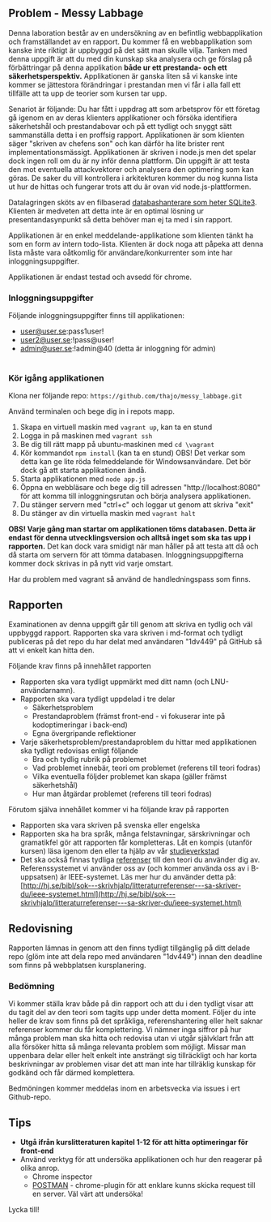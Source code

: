 ## Problem - Messy Labbage
Denna laboration består av en undersökning av en befintlig webbapplikation och framställandet av en rapport. Du kommer få en webbapplikation som kanske inte riktigt är uppbyggd på det sätt man skulle vilja. Tanken med denna uppgift är att du med din kunskap ska analysera och ge förslag på förbättringar på denna applikation **både ur ett prestanda- och ett säkerhetsperspektiv.** Applikationen är ganska liten så vi kanske inte kommer se jättestora förändringar i prestandan men vi får i alla fall ett tillfälle att ta upp de teorier som kursen tar upp.

Senariot är följande: Du har fått i uppdrag att som arbetsprov för ett företag gå igenom en av deras klienters applikationer och försöka identifiera säkerhetshål och prestandabovar och på ett tydligt och snyggt sätt sammanställa detta i en proffsig rapport. Applikationen är som klienten säger "skriven av chefens son" och kan därför ha lite brister rent implementationsmässigt. Applikationen är skriven i node.js men det spelar dock ingen roll om du är ny inför denna plattform. Din uppgift är att testa den mot eventuella attackvektorer och analysera den optimering som kan göras. De saker du vill kontrollera i arkitekturen kommer du nog kunna lista ut hur de hittas och fungerar trots att du är ovan vid node.js-plattformen.

Datalagringen sköts av en filbaserad [databashanterare som heter SQLite3](https://www.sqlite.org/). Klienten är medveten att detta inte är en optimal lösning ur presentandasynpunkt så detta behöver man ej ta med i sin rapport.

Applikationen är en enkel meddelande-applikatione som klienten tänkt ha som en form av intern todo-lista. Klienten är dock noga att påpeka att denna lista måste vara oåtkomlig för användare/konkurrenter som inte har inloggningsuppgifter.

Applikationen är endast testad och avsedd för chrome.

### Inloggningsuppgifter

Följande inloggningsuppgifter finns till applikationen:
* user@user.se:pass1user!
* user2@user.se:!pass@user!
* admin@user.se:!admin@40  (detta är inloggning för admin)
<br /><br />
### Kör igång applikationen
Klona ner följande repo: ```https://github.com/thajo/messy_labbage.git```

Använd terminalen och bege dig in i repots mapp.
1. Skapa en virtuell maskin med ```vagrant up```, kan ta en stund
2. Logga in på maskinen med ```vagrant ssh```
3. Be dig till rätt mapp på ubuntu-maskinen med ```cd \vagrant```
4. Kör kommandot ```npm install``` (kan ta en stund) OBS! Det verkar som detta kan ge lite röda felmeddelande för Windowsanvändare. Det bör dock gå att starta applikationen ändå.
5. Starta applikationen med ```node app.js```
6. Öppna en webbläsare och bege dig till adressen "http://localhost:8080" för att komma till inloggningsrutan och börja analysera applikationen.
7. Du stänger servern med "ctrl+c" och loggar ut genom att skriva "exit"
8. Du stänger av din virtuella maskin med ```vagrant halt```

**OBS! Varje gång man startar om applikationen töms databasen. Detta är endast för denna utvecklingsversion och alltså inget som ska tas upp i rapporten.** Det kan dock vara smidigt när man håller på att testa att då och då starta om servern för att tömma databasen. Inloggningsuppgifterna kommer dock skrivas in på nytt vid varje omstart.

Har du problem med vagrant så använd de handledningspass som finns.

## Rapporten
Examinationen av denna uppgift går till genom att skriva en tydlig och väl uppbyggd rapport. Rapporten ska vara skriven i md-format och tydligt publiceras på det repo du har delat med användaren "1dv449" på GitHub så att vi enkelt kan hitta den.

Följande krav finns på innehållet rapporten

* Rapporten ska vara tydligt uppmärkt med ditt namn (och LNU-användarnamn).
* Rapporten ska vara tydligt uppdelad i tre delar
  * Säkerhetsproblem
  * Prestandaproblem (främst front-end - vi fokuserar inte på kodoptimeringar i back-end)
  * Egna övergripande reflektioner
* Varje säkerhetsproblem/prestandaproblem du hittar med applikationen ska tydligt redovisas enligt följande
  * Bra och tydlig rubrik på problemet
  * Vad problemet innebär, teori om problemet (referens till teori fodras)
  * Vilka eventuella följder problemet kan skapa (gäller främst säkerhetshål)
  * Hur man åtgärdar problemet (referens till teori fodras)

Förutom själva innehållet kommer vi ha följande krav på rapporten
* Rapporten ska vara skriven på svenska eller engelska
* Rapporten ska ha bra språk, många felstavningar, särskrivningar och gramatikfel gör att rapporten får kompletteras. Låt en kompis (utanför kursen) läsa igenom den eller ta hjälp av vår [studieverkstad](http://lnu.se/ub/studieverkstaden)
* Det ska också finnas tydliga [referenser](http://lnu.se/ub/sok-och-skrivhjalp/skriva-referenser) till den teori du använder dig av. Referenssystemet vi använder oss av (och kommer använda oss av i B-uppsatsen) är IEEE-systemet. Läs mer hur du använder detta på: [http://hj.se/bibl/sok---skrivhjalp/litteraturreferenser---sa-skriver-du/ieee-systemet.html](http://hj.se/bibl/sok---skrivhjalp/litteraturreferenser---sa-skriver-du/ieee-systemet.html)

## Redovisning
Rapporten lämnas in genom att den finns tydligt tillgänglig på ditt delade repo (glöm inte att dela repo med användaren "1dv449") innan den deadline som finns på webbplatsen kursplanering.

### Bedömning
Vi kommer ställa krav både på din rapport och att du i den tydligt visar att du tagit del av den teori som tagits upp under detta moment. Följer du inte heller de krav som finns på det språkliga, referenshantering eller helt saknar referenser kommer du får komplettering. Vi nämner inga siffror på hur många problem man ska hitta och redovisa utan vi utgår självklart från att alla försöker hitta så många relevanta problem som möjligt. Missar man uppenbara delar eller helt enkelt inte ansträngt sig tillräckligt och har korta beskrivningar av problemen visar det att man inte har tillräklig kunskap för godkänd och får därmed komplettera.

Bedmöningen kommer meddelas inom en arbetsvecka via issues i ert Github-repo.

## Tips
* **Utgå ifrån kurslitteraturen kapitel 1-12 för att hitta optimeringar för front-end**
* Använd verktyg för att undersöka applikationen och hur den reagerar på olika anrop.
  * Chrome inspector
  * [POSTMAN](https://chrome.google.com/webstore/detail/postman/fhbjgbiflinjbdggehcddcbncdddomop) - chrome-plugin för att enklare kunns skicka request till en server. Väl värt att undersöka!

Lycka till!
